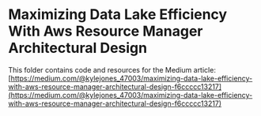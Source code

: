 # Maximizing Data Lake Efficiency With Aws Resource Manager Architectural Design

This folder contains code and resources for the Medium article:
[https://medium.com/@kylejones_47003/maximizing-data-lake-efficiency-with-aws-resource-manager-architectural-design-f6ccccc13217](https://medium.com/@kylejones_47003/maximizing-data-lake-efficiency-with-aws-resource-manager-architectural-design-f6ccccc13217)
